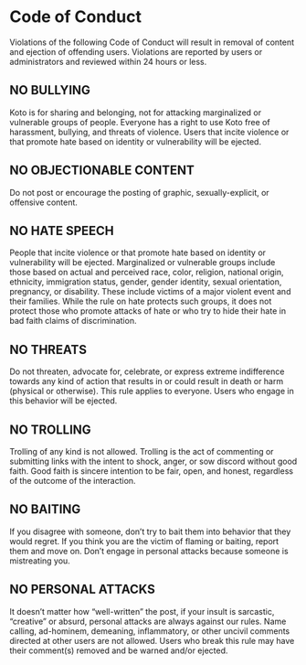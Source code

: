 # Code of Conduct

Violations of the following Code of Conduct will result in removal of content and ejection of offending users. Violations are reported by users or administrators and reviewed within 24 hours or less.

## NO BULLYING
Koto is for sharing and belonging, not for attacking marginalized or vulnerable groups of people. Everyone has a right to use Koto free of harassment, bullying, and threats of violence. Users that incite violence or that promote hate based on identity or vulnerability will be ejected.

## NO OBJECTIONABLE CONTENT
Do not post or encourage the posting of graphic, sexually-explicit, or offensive content.

## NO HATE SPEECH
People that incite violence or that promote hate based on identity or vulnerability will be ejected. Marginalized or vulnerable groups include those based on actual and perceived race, color, religion, national origin, ethnicity, immigration status, gender, gender identity, sexual orientation, pregnancy, or disability. These include victims of a major violent event and their families. While the rule on hate protects such groups, it does not protect those who promote attacks of hate or who try to hide their hate in bad faith claims of discrimination.

## NO THREATS
Do not threaten, advocate for, celebrate, or express extreme indifference towards any kind of action that results in or could result in death or harm (physical or otherwise). This rule applies to everyone. Users who engage in this behavior will be ejected.

## NO TROLLING
Trolling of any kind is not allowed. Trolling is the act of commenting or submitting links with the intent to shock, anger, or sow discord without good faith. Good faith is sincere intention to be fair, open, and honest, regardless of the outcome of the interaction.

## NO BAITING
If you disagree with someone, don’t try to bait them into behavior that they would regret. If you think you are the victim of flaming or baiting, report them and move on. Don’t engage in personal attacks because someone is mistreating you.

## NO PERSONAL ATTACKS
It doesn’t matter how “well-written” the post, if your insult is sarcastic, “creative” or absurd, personal attacks are always against our rules. Name calling, ad-hominem, demeaning, inflammatory, or other uncivil comments directed at other users are not allowed. Users who break this rule may have their comment(s) removed and be warned and/or ejected.